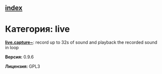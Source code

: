 [index](index.html) 
---

# Категория: live




[**live.capture~**](live.capture~.html): record up to 32s of sound and playback the recorded sound in loop 


**Версия:** 0.9.6

**Лицензия:** GPL3
